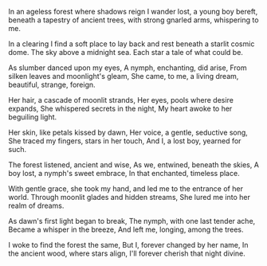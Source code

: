 In an ageless forest where shadows reign I wander lost, a young boy bereft, beneath a tapestry of ancient trees, with strong gnarled arms, whispering to me.

In a clearing I find a soft place to lay back and rest beneath a starlit cosmic dome. The sky above a midnight sea. Each star a tale of what could be.

As slumber danced upon my eyes,
A nymph, enchanting, did arise,
From silken leaves and moonlight's gleam,
She came, to me, a living dream, beautiful, strange, foreign.

Her hair, a cascade of moonlit strands,
Her eyes, pools where desire expands,
She whispered secrets in the night,
My heart awoke to her beguiling light.

Her skin, like petals kissed by dawn,
Her voice, a gentle, seductive song,
She traced my fingers, stars in her touch,
And I, a lost boy, yearned for such.

The forest listened, ancient and wise,
As we, entwined, beneath the skies,
A boy lost, a nymph's sweet embrace,
In that enchanted, timeless place.

With gentle grace, she took my hand,
and led me to the entrance of her world.
Through moonlit glades and hidden streams,
She lured me into her realm of dreams.

As dawn's first light began to break,
The nymph, with one last tender ache,
Became a whisper in the breeze,
And left me, longing, among the trees.

I woke to find the forest the same,
But I, forever changed by her name,
In the ancient wood, where stars align,
I'll forever cherish that night divine.
